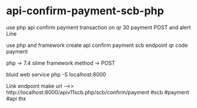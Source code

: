 # api-confirm-payment-scb-php
use php api confirm payment transaction on qr 30 payment POST and alert Line 

use php and framework
 create api confirm payment scb endpoint 
 qr code payment 

php -> 7.4
slime framework
method -> POST

bluid web service
php -S localhost:8000

Link endpoint
make url -->> http://localhost:8000/apiv11scb.php/scb/confirm/payment
#scb #payment #api
thx
